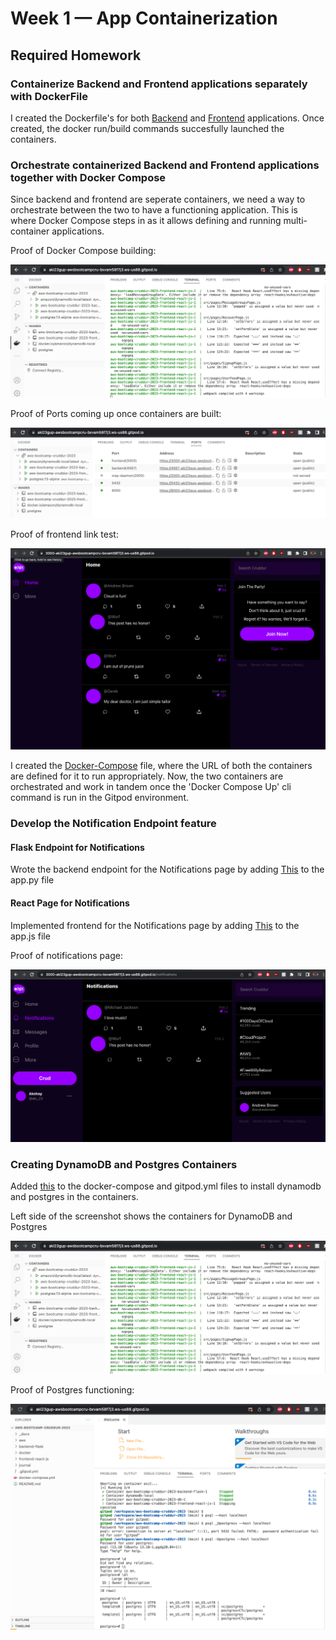# Week 1 — App Containerization

## Required Homework

### Containerize Backend and Frontend applications separately with DockerFile

I created the Dockerfile's for both [Backend](https://github.com/aki23gup/aws-bootcamp-cruddur-2023/blob/main/backend-flask/Dockerfile) and [Frontend](https://github.com/aki23gup/aws-bootcamp-cruddur-2023/blob/main/frontend-react-js/Dockerfile) applications. Once created, the docker run/build commands succesfully launched the containers. 

### Orchestrate containerized Backend and Frontend applications together with Docker Compose

Since backend and frontend are seperate containers, we need a way to orchestrate between the two to have a functioning application. This is where Docker Compose steps in as it allows defining and running multi-container applications. 

Proof of Docker Compose building:

![](assets/Week1-Docker-Compose.png)

Proof of Ports coming up once containers are built:

![](assets/Week1-Proof-of-Ports.png)

Proof of frontend link test:

![](assets/Week1-BrowserTest.png)

I created the [Docker-Compose](https://github.com/aki23gup/aws-bootcamp-cruddur-2023/blob/main/docker-compose.yml) file, where the URL of both the containers are defined for it to run appropriately. Now, the two containers are orchestrated and work in tandem once the 'Docker Compose Up' cli command is run in the Gitpod environment.

### Develop the Notification Endpoint feature 
#### Flask Endpoint for Notifications
Wrote the backend endpoint for the Notifications page by adding [This](https://github.com/aki23gup/aws-bootcamp-cruddur-2023/commit/e987cfcbe60bd3e66a95e5f64a34f925d4583cd9) to the app.py file

#### React Page for Notifications
Implemented frontend for the Notifications page by adding [This](https://github.com/aki23gup/aws-bootcamp-cruddur-2023/commit/f2c787b82ee490d25f5a631182180b84dd1c55ca) to the app.js file

Proof of notifications page:

![](assets/Week1-NotificationsPage.png)

### Creating DynamoDB and Postgres Containers

Added [this](https://github.com/aki23gup/aws-bootcamp-cruddur-2023/commit/8f00a9a451492f626a16e25ca374fce0d046c182) to the docker-compose and gitpod.yml files to install dynamodb and postgres in the containers. 

Left side of the screenshot shows the containers for DynamoDB and Postgres

![](assets/Week1-Docker-Compose.png)

Proof of Postgres functioning:

![](assets/Week1-Postgres.png)
